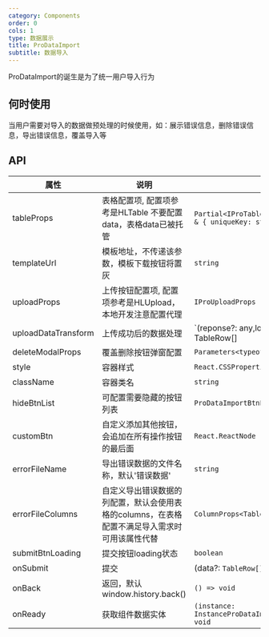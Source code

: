 ```yaml
---
category: Components
order: 0
cols: 1
type: 数据展示
title: ProDataImport
subtitle: 数据导入
---
```


ProDataImport的诞生是为了统一用户导入行为

## 何时使用

当用户需要对导入的数据做预处理的时候使用，如：展示错误信息，删除错误信息，导出错误信息，覆盖导入等

## API

| 属性 | 说明 | 类型 | 默认值 |
| --- | --- | --- | --- |
| tableProps | 表格配置项, 配置项参考是HLTable 不要配置data，表格data已被托管 | `Partial<IProTableProps<TableRow,Model>> & { uniqueKey: string }` | `{ uniqueKey: '' }` |
| templateUrl | 模板地址，不传递该参数，模板下载按钮将置灰 | `string` | - |
| uploadProps | 上传按钮配置项, 配置项参考是HLUpload，本地开发注意配置代理 | `IProUploadProps` | `{}` |
| uploadDataTransform | 上传成功后的数据处理 | `(reponse?: any,localData?: any[]) => TableRow[] | Promise<TableRow[]>` | - |
| deleteModalProps | 覆盖删除按钮弹窗配置 | `Parameters<typeof OpenConfirm>[0]` | `{}` |
| style | 容器样式 | `React.CSSProperties` | |
| className | 容器类名 | `string` | `''` |
| hideBtnList | 可配置需要隐藏的按钮列表 | `ProDataImportBtnEnum[]` | `[]` |
| customBtn | 自定义添加其他按钮，会追加在所有操作按钮的最后面 | `React.ReactNode` | |
| errorFileName | 导出错误数据的文件名称，默认'错误数据' | `string` | `错误数据` |
| errorFileColumns | 自定义导出错误数据的列配置，默认会使用表格的columns，在表格配置不满足导入需求时可用该属性代替 | `ColumnProps<TableRow>[]` | `[]` |
| submitBtnLoading | 提交按钮loading状态 | `boolean` | `false` |
| onSubmit | 提交 | (data?: `TableRow[]) => void` | - |
| onBack | 返回，默认window.history.back() | `() => void` | `() => window.history.back()` |
| onReady | 获取组件数据实体 | `(instance: InstanceProDataImport<TableRow>) => void` | - |
